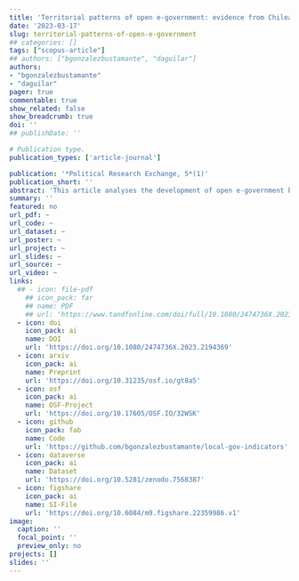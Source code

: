 ```yaml
---
title: 'Territorial patterns of open e-government: evidence from Chilean municipalities'
date: '2023-03-17'
slug: territorial-patterns-of-open-e-government
## categories: []
tags: ["scopus-article"]
## authors: ["bgonzalezbustamante", "daguilar"]
authors:
- "bgonzalezbustamante"
- "daguilar"
pager: true
commentable: true
show_related: false
show_breadcrumb: true
doi: ''
## publishDate: ''

# Publication type.
publication_types: ['article-journal']

publication: '*Political Research Exchange, 5*(1)'
publication_short: ''
abstract: 'This article analyses the development of open e-government between 2019 and 2021 in Chile’s 345 municipalities. We aggregated an e-government index (EGi) to measure the provision of local digital services for citizens. We then combined this with indicators of transparency and access to public information to create an open e-government index (OEGi). Our empirical strategy is based on geospatial econometric analysis in two stages: first, we describe and georeference our index, estimating the level of spatial autocorrelation and then fit different econometric models to measure the impact of the degree of Internet use, socioeconomic dynamism and management capacity on the municipalities’ development of open e-government. Our main findings indicate that monetary poverty has a negative effect on the index, while the municipal government’s budget has a positive effect.'
summary: ''
featured: no
url_pdf: ~
url_code: ~
url_dataset: ~
url_poster: ~
url_project: ~
url_slides: ~
url_source: ~
url_video: ~
links:
  ## - icon: file-pdf
    ## icon_pack: far
    ## name: PDF
    ## url: 'https://www.tandfonline.com/doi/full/10.1080/2474736X.2023.2194369'
  - icon: doi
    icon_pack: ai
    name: DOI
    url: 'https://doi.org/10.1080/2474736X.2023.2194369'
  - icon: arxiv
    icon_pack: ai
    name: Preprint
    url: 'https://doi.org/10.31235/osf.io/gt8a5'
  - icon: osf
    icon_pack: ai
    name: OSF-Project
    url: 'https://doi.org/10.17605/OSF.IO/32WSK'
  - icon: github
    icon_pack: fab
    name: Code
    url: 'https://github.com/bgonzalezbustamante/local-gov-indicators'
  - icon: dataverse
    icon_pack: ai
    name: Dataset
    url: 'https://doi.org/10.5281/zenodo.7568387'
  - icon: figshare
    icon_pack: ai
    name: SI-File
    url: 'https://doi.org/10.6084/m9.figshare.22359986.v1'
image:
  caption: ''
  focal_point: ''
  preview_only: no
projects: []
slides: ''
---
```

